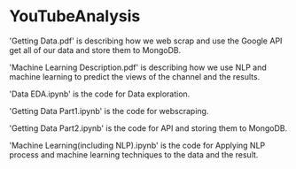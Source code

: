 # YouTubeAnalysis
'Getting Data.pdf' is describing how we web scrap and use the Google API get all of our data and store them to MongoDB.

'Machine Learning Description.pdf' is describing how we use NLP and machine learning to predict the views of the channel and the results.

'Data EDA.ipynb' is the code for Data exploration.

'Getting Data Part1.ipynb' is the code for webscraping.

'Getting Data Part2.ipynb' is the code for API and storing them to MongoDB.

'Machine Learning(including NLP).ipynb' is the code for Applying NLP process and machine learning techniques to the data and the result.
